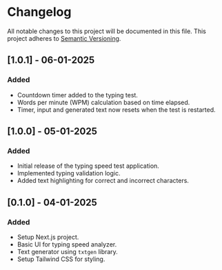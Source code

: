 # Changelog

All notable changes to this project will be documented in this file.
This project adheres to [Semantic Versioning](https://semver.org/).


## [1.0.1] - 06-01-2025
### Added
- Countdown timer added to the typing test.
- Words per minute (WPM) calculation based on time elapsed.
- Timer, input and generated text now resets when the test is restarted.


## [1.0.0] - 05-01-2025
### Added
- Initial release of the typing speed test application.
- Implemented typing validation logic.
- Added text highlighting for correct and incorrect characters.

## [0.1.0] - 04-01-2025
### Added
- Setup Next.js project.
- Basic UI for typing speed analyzer.
- Text generator using `txtgen` library.
- Setup Tailwind CSS for styling.